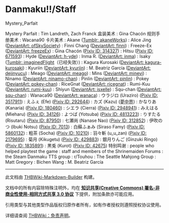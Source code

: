 # Danmaku!!/Staff

<!-- source html: G:\repos\THBWiki-Markdown-Builder\THBWikiMarkdown\Temp\main\e\e5\ns0%3ADanmaku%21%21%2FStaff.html -->

Mystery_Parfait

Mystery Parfait
: Tim Landreth, Zach Franck
盒装美术
: Gina Chacón
规则手册美术
: Wacana90
卡片美术
: Akane ([Tumblr: akaneWorks](https://akaneworks.tumblr.com/))
: Alice Jing ([DeviantArt: ofSkySociety](https://www.deviantart.com/ofSkySociety))
: Finni Chang ([DeviantArt: finni](https://www.deviantart.com/finni))
: Freeze-Ex ([DeviantArt: freezeEx](https://www.deviantart.com/freezeEx))
: Gina Chacón ([Pixiv ID: 314327](https://www.pixiv.net/member.php?id=314327))
: Hitsu ([Pixiv ID: 671593](https://www.pixiv.net/member.php?id=671593))
: Hyde ([DeviantArt: h-yde](https://www.deviantart.com/h-yde))
: Inma R. ([DeviantArt: inma](https://www.deviantart.com/inma))
: Isaky ([Tumblr: imaginedFlight](https://imaginedflight.tumblr.com/)（已经失效）)
: Kagura Kurosaki ([DeviantArt: kagura-kurosaki](https://www.deviantart.com/kagura-kurosaki))
: Kyuriin ([DeviantArt: kyuriin](https://www.deviantart.com/kyuriin))
: M. Beatriz García ([DeviantArt: dejinyucu](https://www.deviantart.com/dejinyucu))
: Meago ([DeviantArt: meago](https://www.deviantart.com/meago))
: Mins ([DeviantArt: minevi](https://www.deviantart.com/minevi))
: Ninamo ([DeviantArt: ninamo-chan](https://www.deviantart.com/ninamo-chan))
: Pinlin ([DeviantArt: pinlin](https://www.deviantart.com/pinlin))
: Pokey ([DeviantArt: pokey-chan](https://www.deviantart.com/pokey-chan))
: RiceGnat ([DeviantArt: ricegnat](https://www.deviantart.com/ricegnat))
: Rumi-Kuu ([DeviantArt: rumi-kuu](https://www.deviantart.com/rumi-kuu))
: Shiyun ([DeviantArt: isxelle](https://www.deviantart.com/isxelle))
: Squ-chan ([DeviantArt: squ-chan](https://www.deviantart.com/squ-chan))
: Wanaca90 ([DeviantArt: wanaca](https://www.deviantart.com/wanaca))
: ウラジロ (Uraziro) ([Pixiv ID: 3517911](https://www.pixiv.net/member.php?id=3517911))
: えふぇ (Efe) ([Pixiv ID: 292644](https://www.pixiv.net/member.php?id=292644))
: カズ (Kazu) ([夢中界](./夢中界.md))
: かなりあ (Kanaria) ([Pixiv ID: 180460](https://www.pixiv.net/member.php?id=180460))
: シエラ (Cierra) ([Pixiv ID: 2948941](https://www.pixiv.net/member.php?id=2948941))
: みえはる (Mieharu) ([Pixiv ID: 34126](https://www.pixiv.net/member.php?id=34126))
: よつば (Yotsuba) ([Pixiv ID: 4813223](https://www.pixiv.net/member.php?id=4813223))
: りすたる (Risutaru) ([Pixiv ID: 87950](https://www.pixiv.net/member.php?id=87950))
: 七瀬尚 (Nanase Nao) ([Pixiv ID: 312852](https://www.pixiv.net/member.php?id=312852))
: 伊吹のつ (Ibuki Notsu) ([Pixiv ID: 7013](https://www.pixiv.net/member.php?id=7013))
: 白蘇ふぁみ (Siraso Famy) ([Pixiv ID: 5860132](https://www.pixiv.net/member.php?id=5860132))
: 粗茶 (Socha) ([Pixiv ID: 10210](https://www.pixiv.net/member.php?id=10210))
: 羽々斬 (u_u_zan) ([Pixiv ID: 2179695](https://www.pixiv.net/member.php?id=2179695))
: 菊月 (Kikugetu) ([Pixiv ID: 429883](https://www.pixiv.net/member.php?id=429883))
: 銀月りんご (Ginzuki Ringo) ([Pixiv ID: 1835891](https://www.pixiv.net/member.php?id=1835891))
: 黒兎 (Kurot) ([Pixiv ID: 42675](https://www.pixiv.net/member.php?id=42675))
特别鸣谢
: people who helped playtest the game
: staff and members of the Shrinemaiden Forums
: the Steam Danmaku TTS group
: r/Touhou
: The Seattle Mahjong Group
: Matt Gregory
: Bichen Wang
: M. Beatriz García





---

此文档由 [THBWiki-Markdown-Builder](https://github.com/Delsin-Yu/THBWiki-Markdown-Builder) 构建。

文档中的所有内容除特殊注明外，均在 [**知识共享(Creative Commons) 署名-非商业性使用-相同方式共享 3.0 协议**](https://creativecommons.org/licenses/by-sa/3.0/deed.zh-hans) 下提供，附加条款亦可能应用。

引用类型与其他类型作品版权归原作者所有，如有作者授权则遵照授权协议使用。

详细请查阅 [THBWiki：免责声明](https://thbwiki.cc/THBWiki:%E5%85%8D%E8%B4%A3%E5%A3%B0%E6%98%8E)。

